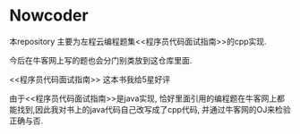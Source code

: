 # Nowcoder
本repository 主要为左程云编程题集<<程序员代码面试指南>>的cpp实现.

今后在牛客网上写的题也会分门别类放到这仓库里面.

<<程序员代码面试指南>> 这本书我给5星好评

由于<<程序员代码面试指南>>是java实现, 恰好里面引用的编程题在牛客网上都能找到,因此我对书上的java代码自己改写成了cpp代码, 并通过牛客网的OJ来检验正确与否. 
